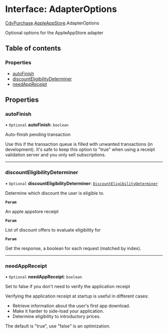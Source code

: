 # Interface: AdapterOptions

[CdvPurchase](../modules/CdvPurchase.md).[AppleAppStore](../modules/CdvPurchase.AppleAppStore.md).AdapterOptions

Optional options for the AppleAppStore adapter

## Table of contents

### Properties

- [autoFinish](CdvPurchase.AppleAppStore.AdapterOptions.md#autofinish)
- [discountEligibilityDeterminer](CdvPurchase.AppleAppStore.AdapterOptions.md#discounteligibilitydeterminer)
- [needAppReceipt](CdvPurchase.AppleAppStore.AdapterOptions.md#needappreceipt)

## Properties

### autoFinish

• `Optional` **autoFinish**: `boolean`

Auto-finish pending transaction

Use this if the transaction queue is filled with unwanted transactions (in development).
It's safe to keep this option to "true" when using a receipt validation server and you only
sell subscriptions.

___

### discountEligibilityDeterminer

• `Optional` **discountEligibilityDeterminer**: [`DiscountEligibilityDeterminer`](../modules/CdvPurchase.AppleAppStore.md#discounteligibilitydeterminer)

Determine which discount the user is eligible to.

**`Param`**

An apple appstore receipt

**`Param`**

List of discount offers to evaluate eligibility for

**`Param`**

Get the response, a boolean for each request (matched by index).

___

### needAppReceipt

• `Optional` **needAppReceipt**: `boolean`

Set to false if you don't need to verify the application receipt

Verifying the application receipt at startup is useful in different cases:

 - Retrieve information about the user's first app download.
 - Make it harder to side-load your application.
 - Determine eligibility to introductory prices.

The default is "true", use "false" is an optimization.
